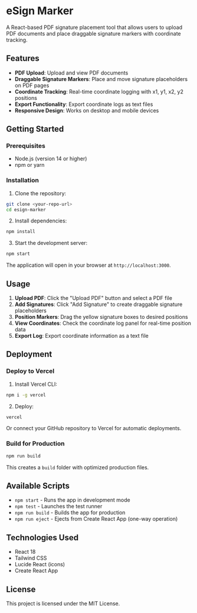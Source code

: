 # eSign Marker

A React-based PDF signature placement tool that allows users to upload PDF documents and place draggable signature markers with coordinate tracking.

## Features

- **PDF Upload**: Upload and view PDF documents
- **Draggable Signature Markers**: Place and move signature placeholders on PDF pages
- **Coordinate Tracking**: Real-time coordinate logging with x1, y1, x2, y2 positions
- **Export Functionality**: Export coordinate logs as text files
- **Responsive Design**: Works on desktop and mobile devices

## Getting Started

### Prerequisites

- Node.js (version 14 or higher)
- npm or yarn

### Installation

1. Clone the repository:

```bash
git clone <your-repo-url>
cd esign-marker
```

2. Install dependencies:

```bash
npm install
```

3. Start the development server:

```bash
npm start
```

The application will open in your browser at `http://localhost:3000`.

## Usage

1. **Upload PDF**: Click the "Upload PDF" button and select a PDF file
2. **Add Signatures**: Click "Add Signature" to create draggable signature placeholders
3. **Position Markers**: Drag the yellow signature boxes to desired positions
4. **View Coordinates**: Check the coordinate log panel for real-time position data
5. **Export Log**: Export coordinate information as a text file

## Deployment

### Deploy to Vercel

1. Install Vercel CLI:

```bash
npm i -g vercel
```

2. Deploy:

```bash
vercel
```

Or connect your GitHub repository to Vercel for automatic deployments.

### Build for Production

```bash
npm run build
```

This creates a `build` folder with optimized production files.

## Available Scripts

- `npm start` - Runs the app in development mode
- `npm test` - Launches the test runner
- `npm run build` - Builds the app for production
- `npm run eject` - Ejects from Create React App (one-way operation)

## Technologies Used

- React 18
- Tailwind CSS
- Lucide React (icons)
- Create React App

## License

This project is licensed under the MIT License.
